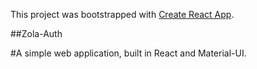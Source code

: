 This project was bootstrapped with [Create React App](https://github.com/facebookincubator/create-react-app).

##Zola-Auth

#A simple web application, built in React and Material-UI.